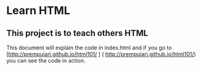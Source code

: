 # Learn HTML
## This project is to teach others HTML
This document will explain the code in index.html and if you go to [http://prempujari.github.io/html101/ ] ( http://prempujari.github.io/html101/) you can see the code in action.
